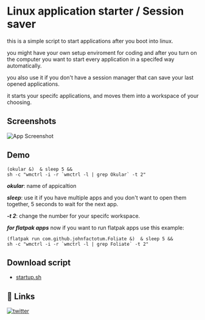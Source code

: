 # Linux application starter / Session saver
this is a simple script to start applications after you boot into linux.

you might have your own setup enviroment for coding and after you turn on the computer you want to start every application in a specifed way automatically.

you also use it if you don't have a session manager that can save your last opened applications.

it starts your specifc applications, and moves them into a workspace of your choosing.


## Screenshots

![App Screenshot](https://i.postimg.cc/3R4FByqK/2025-02-22-13-19.png)


## Demo

```
(okular &)  & sleep 5 && 
sh -c "wmctrl -i -r `wmctrl -l | grep Okular` -t 2"
```

***okular***: name of appicaltion

***sleep***: use it if you have multiple apps and you don't want to open them together, 5 seconds to wait for the next app.

***-t 2***: change the number for your specifc workspace.

***for flatpak apps***
now if you want to run flatpak apps use this example:

```
(flatpak run com.github.johnfactotum.Foliate &)  & sleep 5 &&
sh -c "wmctrl -i -r `wmctrl -l | grep Foliate` -t 2"
```
## Download script

 - [startup.sh](https://github.com/abduumad/Linux-application-startup-script-/blob/main/startup.sh)

## 🔗 Links
[![twitter](https://img.shields.io/badge/twitter-1DA1F2?style=for-the-badge&logo=twitter&logoColor=white)](https://x.com/abdupdf)
